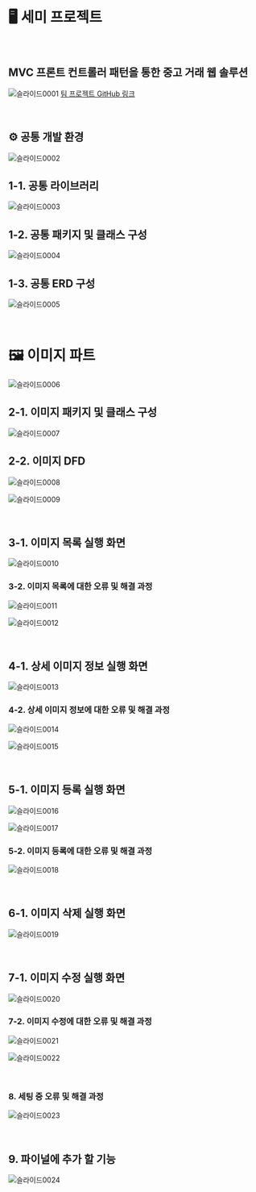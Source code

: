 # 🖥️ 세미 프로젝트 
<br/>

## MVC 프론트 컨트롤러 패턴을 통한 중고 거래 웹 솔루션
![슬라이드0001](https://github.com/shinjyun/SamImg/assets/147064251/21b841c6-cf14-490a-947a-be783a547540)
[팀 프로젝트 GitHub 링크](https://github.com/JunSuU98/samsam.git)

<br/>

## ⚙️ 공통 개발 환경
![슬라이드0002](https://github.com/shinjyun/SamImg/assets/147064251/b86ab980-3e3b-4c1d-bf91-c1d35e52f73d)

## 1-1. 공통 라이브러리
![슬라이드0003](https://github.com/shinjyun/SamImg/assets/147064251/211ae119-2549-4c8d-8eb1-3123fc75dfd2)

## 1-2. 공통 패키지 및 클래스 구성
![슬라이드0004](https://github.com/shinjyun/SamImg/assets/147064251/d89fd287-e4c7-4d65-abb0-6df9d04e96d6)

## 1-3. 공통 ERD 구성
![슬라이드0005](https://github.com/shinjyun/SamImg/assets/147064251/aa62bacd-3bc0-400e-9e5a-ff9cccd2674f)

<br/>

# 🖼️ 이미지 파트
![슬라이드0006](https://github.com/shinjyun/SamImg/assets/147064251/42c11d6a-17f4-4b32-90f4-a59d2c51ad7d)

## 2-1. 이미지 패키지 및 클래스 구성
![슬라이드0007](https://github.com/shinjyun/SamImg/assets/147064251/35ffc9a9-3ad4-4a19-bcc3-b3f545499768)

## 2-2. 이미지 DFD
![슬라이드0008](https://github.com/shinjyun/SamImg/assets/147064251/7fadd215-ee66-42f2-8c85-f6f43b25cf10)

![슬라이드0009](https://github.com/shinjyun/SamImg/assets/147064251/27e8c848-2566-40d6-9351-86aca8136986)

<br/>

## 3-1. 이미지 목록 실행 화면
![슬라이드0010](https://github.com/shinjyun/SamImg/assets/147064251/e8a04b08-9144-4eec-9160-a4f18119c3ce)

### 3-2. 이미지 목록에 대한 오류 및 해결 과정
![슬라이드0011](https://github.com/shinjyun/SamImg/assets/147064251/80201aae-ee35-4d1c-a5a9-24d6927022d3)

![슬라이드0012](https://github.com/shinjyun/SamImg/assets/147064251/edcab0ab-d05f-4611-a174-2dfcab7d3364)

<br/>

## 4-1. 상세 이미지 정보 실행 화면
![슬라이드0013](https://github.com/shinjyun/SamImg/assets/147064251/3a357452-73a9-4901-bb66-e57b8f6a899a)

### 4-2. 상세 이미지 정보에 대한 오류 및 해결 과정
![슬라이드0014](https://github.com/shinjyun/SamImg/assets/147064251/64d82986-4204-455a-b4dd-b936b29659f4)

![슬라이드0015](https://github.com/shinjyun/SamImg/assets/147064251/ff96370f-6594-40e4-b9e4-eb52dae3e27d)

<br/>

## 5-1. 이미지 등록 실행 화면
![슬라이드0016](https://github.com/shinjyun/SamImg/assets/147064251/09fb9079-1f09-4576-bb79-e468f908cbd5)

![슬라이드0017](https://github.com/shinjyun/SamImg/assets/147064251/3f12fe20-ec25-4e52-9cb8-3aaa67139cec)

### 5-2. 이미지 등록에 대한 오류 및 해결 과정
![슬라이드0018](https://github.com/shinjyun/SamImg/assets/147064251/b40254ad-201d-4206-82bc-748f72d0e3c6)

<br/>

## 6-1. 이미지 삭제 실행 화면
![슬라이드0019](https://github.com/shinjyun/SamImg/assets/147064251/8c45bfbb-c17f-4342-bc0f-15f1860feef7)

<br/>

## 7-1. 이미지 수정 실행 화면
![슬라이드0020](https://github.com/shinjyun/SamImg/assets/147064251/17b2db1e-2c9a-4924-8bc6-124b9e35e21e)

### 7-2. 이미지 수정에 대한 오류 및 해결 과정
![슬라이드0021](https://github.com/shinjyun/SamImg/assets/147064251/f79a3b8e-f8b0-435d-8632-05b4d2b9b5c3)

![슬라이드0022](https://github.com/shinjyun/SamImg/assets/147064251/58b33d47-60b1-41a9-815e-ba7eb29f02a4)

<br/>

### 8. 세팅 중 오류 및 해결 과정
![슬라이드0023](https://github.com/shinjyun/SamImg/assets/147064251/51ab8977-9351-4d8d-b7b2-6ca26f0857f5)

<br/>

## 9. 파이널에 추가 할 기능
![슬라이드0024](https://github.com/shinjyun/SamImg/assets/147064251/36943bde-7524-4b5c-85e5-5b6831a378ce)
